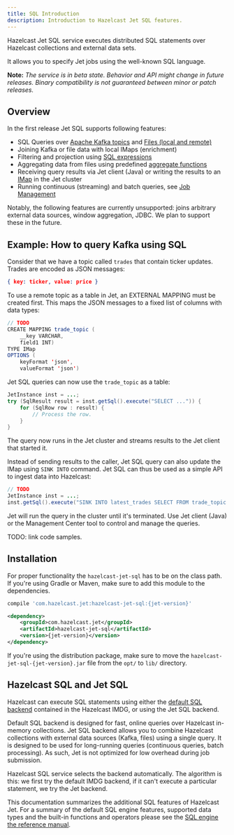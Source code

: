 ```yaml
---
title: SQL Introduction
description: Introduction to Hazelcast Jet SQL features.
---
```


Hazelcast Jet SQL service executes distributed SQL statements over
Hazelcast collections and external data sets.

It allows you to specify Jet jobs using the well-known SQL language.

**Note:** _The service is in beta state. Behavior and API might change in
future releases. Binary compatibility is not guaranteed between minor or
patch releases._

## Overview

In the first release Jet SQL supports following features:

- SQL Queries over [Apache Kafka topics](05-kafka-connector.md) and
[Files (local and remote)](04-files-connector.md)
- Joining Kafka or file data with local IMaps (enrichment)
- Filtering and projection using [SQL expressions
](https://docs.hazelcast.org/docs/latest-dev/manual/html-single/index.html#expressions)  
- Aggregating data from files using predefined
[aggregate functions](00a-basic-commands#aggregation-functions)
- Receiving query results via Jet client (Java) or writing the results
to an [IMap](03-imap-connector.md) in the Jet cluster
- Running continuous (streaming) and batch queries, see
[Job Management](02-job-management.md)

Notably, the following features are currently unsupported: joins
arbitrary external data sources, window aggregation, JDBC. We plan to
support these in the future.

## Example: How to query Kafka using SQL

Consider that we have a topic called `trades` that contain ticker
updates. Trades are encoded as JSON messages:

```json
{ key: ticker, value: price }
```

To use a remote topic as a table in Jet, an EXTERNAL MAPPING must be
created first. This maps the JSON messages to a fixed list of columns
with data types:

```java
// TODO
CREATE MAPPING trade_topic (
    __key VARCHAR,
    field1 INT)
TYPE IMap
OPTIONS (
    keyFormat 'json',
    valueFormat 'json')
```

Jet SQL queries can now use the `trade_topic` as a table:

```java
JetInstance inst = ...;
try (SqlResult result = inst.getSql().execute("SELECT ...")) {
    for (SqlRow row : result) {
        // Process the row.
    }
}

```

The query now runs in the Jet cluster and streams results to the Jet
client that started it.

Instead of sending results to the caller, Jet SQL query can also update
the IMap using `SINK INTO` command. Jet SQL can thus be used as a
simple API to ingest data into Hazelcast:

```java
// TODO
JetInstance inst = ...;
inst.getSql().execute("SINK INTO latest_trades SELECT FROM trade_topic ...");
```

Jet will run the query in the cluster until it's terminated. Use Jet
client (Java) or the Management Center tool to control and manage the
queries.

TODO: link code samples.

## Installation

For proper functionality the `hazelcast-jet-sql` has to be on the class
path. If you're using Gradle or Maven, make sure to add this module to
the dependencies.

<!--DOCUSAURUS_CODE_TABS-->

<!--Gradle-->

```groovy
compile 'com.hazelcast.jet:hazelcast-jet-sql:{jet-version}'
```

<!--Maven-->

```xml
<dependency>
    <groupId>com.hazelcast.jet</groupId>
    <artifactId>hazelcast-jet-sql</artifactId>
    <version>{jet-version}</version>
</dependency>
```

<!--END_DOCUSAURUS_CODE_TABS-->

If you're using the distribution package, make sure to move the
`hazelcast-jet-sql-{jet-version}.jar` file from the `opt/` to `lib/`
directory.

## Hazelcast SQL and Jet SQL

Hazelcast can execute SQL statements using either the
[default SQL backend](https://docs.hazelcast.org/docs/latest-dev/manual/html-single/index.html#sql)
contained in the Hazelcast IMDG, or using the Jet SQL backend.

Default SQL backend is designed for fast, online queries over Hazelcast
in-memory collections. Jet SQL backend allows you to combine Hazelcast
collections with external data sources (Kafka, files) using a single
query. It is designed to be used for long-running queries (continuous
queries, batch processing). As such, Jet is not optimized for low
overhead during job submission.

Hazelcast SQL service selects the backend automatically.
The algorithm is this: we first try the default IMDG backend, if it
can't execute a particular statement, we try the Jet backend.

This documentation summarizes the additional SQL features of Hazelcast
Jet. For a summary of the default SQL engine features, supported data
types and the built-in functions and operators please see the
[SQL engine the reference
manual](https://docs.hazelcast.org/docs/latest-dev/manual/html-single/index.html#sql).
